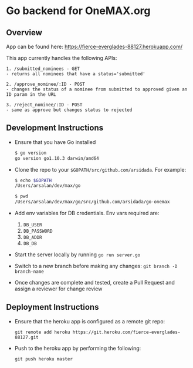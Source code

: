 # Go backend for OneMAX.org

## Overview

App can be found here: https://fierce-everglades-88127.herokuapp.com/

This app currently handles the following APIs:

    1. /submitted_nominees - GET
    - returns all nominees that have a status='submitted'

    2. /approve_nominee/:ID - POST
    - changes the status of a nominee from submitted to approved given an ID param in the URL

    3. /reject_nominee/:ID - POST
    - same as approve but changes status to rejected

## Development Instructions

- Ensure that you have Go installed
    ```bash
    $ go version
    go version go1.10.3 darwin/amd64
    ```
- Clone the repo to your `$GOPATH/src/github.com/arsidada`. For example:
    ```bash
    $ echo $GOPATH
    /Users/arsalan/dev/max/go

    $ pwd
    /Users/arsalan/dev/max/go/src/github.com/arsidada/go-onemax
    ```
- Add env variables for DB credentials. Env vars required are:
  1. `DB_USER`
  2. `DB_PASSWORD`
  3. `DB_ADDR`
  4. `DB_DB`
  
- Start the server locally by running `go run server.go`

- Switch to a new branch before making any changes: `git branch -D branch-name`

- Once changes are complete and tested, create a Pull Request and assign a reviewer for change review

## Deployment Instructions

- Ensure that the heroku app is configured as a remote git repo:

  `git remote add heroku https://git.heroku.com/fierce-everglades-88127.git`
  
- Push to the heroku app by performing the following:

  `git push heroku master`
